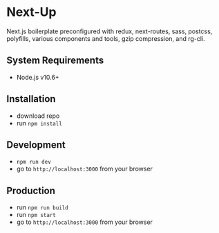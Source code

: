 # Next-Up

Next.js boilerplate preconfigured with redux, next-routes, sass, postcss, polyfills, various components and tools, gzip compression, and rg-cli.

## System Requirements

- Node.js v10.6+

## Installation

- download repo
- run `npm install`

## Development

- `npm run dev`
- go to `http://localhost:3000` from your browser

## Production

- run `npm run build`
- run `npm start`
- go to `http://localhost:3000` from your browser
